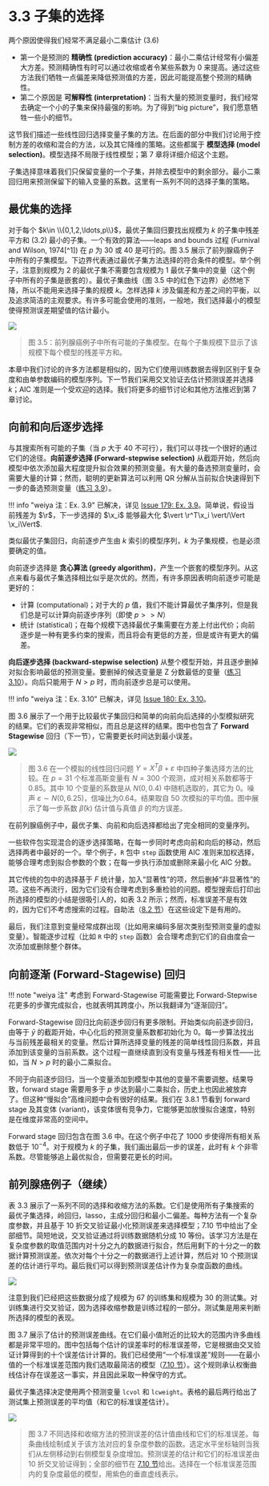 # 3.3 子集的选择

两个原因使得我们经常不满足最小二乘估计 (3.6)

- 第一个是预测的 **精确性 (prediction accuracy)**：最小二乘估计经常有小偏差大方差。预测精确性有时可以通过收缩或者令某些系数为 0 来提高。通过这些方法我们牺牲一点偏差来降低预测值的方差，因此可能提高整个预测的精确性。
- 第二个原因是 **可解释性 (interpretation)**：当有大量的预测变量时，我们经常去确定一个小的子集来保持最强的影响。为了得到“big picture”，我们愿意牺牲一些小的细节。

这节我们描述一些线性回归选择变量子集的方法。在后面的部分中我们讨论用于控制方差的收缩和混合的方法，以及其它降维的策略。这些都属于 **模型选择 (model selection)**。模型选择不局限于线性模型；第 7 章将详细介绍这个主题。

子集选择意味着我们只保留变量的一个子集，并除去模型中的剩余部分。最小二乘回归用来预测保留下的输入变量的系数。这里有一系列不同的选择子集的策略。

## 最优集的选择

对于每个 $k\in \\{0,1,2,\ldots,p\\}$，最优子集回归要找出规模为 $k$ 的子集中残差平方和 (3.2) 最小的子集。一个有效的算法——leaps and bounds 过程 (Furnival and Wilson, 1974[^1]) 在 $p$ 为 30 或 40 是可行的。图 3.5 展示了前列腺癌例子中所有的子集模型。下边界代表通过最优子集方法选择的符合条件的模型。举个例子，注意到规模为 2 的最优子集不需要包含规模为 1 最优子集中的变量（这个例子中所有的子集是嵌套的）。最优子集曲线（图 3.5 中的红色下边界）必然地下降，所以不能用来选择子集的规模 $k$。怎样选择 $k$ 涉及偏差和方差之间的平衡，以及追求简洁的主观要求。有许多可能会使用的准则，一般地，我们选择最小的模型使得预测误差期望值的估计最小。

![](../img/03/fig3.5.png)

> 图 3.5：前列腺癌例子中所有可能的子集模型。在每个子集规模下显示了该规模下每个模型的残差平方和。

本章中我们讨论的许多方法都是相似的，因为它们使用训练数据去得到区别于复杂度和由单参数编码的模型序列。下一节我们采用交叉验证去估计预测误差并选择 $k$；AIC 准则是一个受欢迎的选择。我们将更多的细节讨论和其他方法推迟到第 7 章讨论。

## 向前和向后逐步选择

与其搜索所有可能的子集（当 $p$ 大于 40 不可行），我们可以寻找一个很好的通过它们的途径。**向前逐步选择 (Forward-stepwise selection)** 从截距开始，然后向模型中依次添加最大程度提升拟合效果的预测变量。有大量的备选预测变量时，会需要大量的计算；然而，聪明的更新算法可以利用 QR 分解从当前拟合快速得到下一步的备选预测变量（[练习 3.9](https://github.com/szcf-weiya/ESL-CN/issues/179)）。

!!! info "weiya 注：Ex. 3.9"
    已解决，详见 [Issue 179: Ex. 3.9](https://github.com/szcf-weiya/ESL-CN/issues/179)。简单说，假设当前残差为 $\r$，下一步选择的 $\x_i$ 能够最大化 $\vert \r^T\x_i \vert/\Vert \x_i\Vert$.

类似最优子集回归，向前逐步产生由 $k$ 索引的模型序列，$k$ 为子集规模，也是必须要确定的值。

向前逐步选择是 **贪心算法 (greedy algorithm)**，产生一个嵌套的模型序列。从这点来看与最优子集选择相比似乎是次优的。然而，有许多原因表明向前逐步可能是更好的：

- 计算 (computational)；对于大的 $p$ 值，我们不能计算最优子集序列，但是我们总是可以计算向前逐步序列（即使 $p>>N$）
- 统计 (statistical)；在每个规模下选择最优子集需要在方差上付出代价；向前逐步是一种有更多约束的搜索，而且将会有更低的方差，但是或许有更大的偏差。

**向后逐步选择 (backward-stepwise selection)** 从整个模型开始，并且逐步删掉对拟合影响最低的预测变量。要删掉的候选变量是 Z 分数最低的变量（[练习 3.10](https://github.com/szcf-weiya/ESL-CN/issues/180)）。向后只能用于 $N>p$ 时，而向前逐步总是可以使用。

!!! info "weiya 注：Ex. 3.10"
    已解决，详见 [Issue 180: Ex. 3.10](https://github.com/szcf-weiya/ESL-CN/issues/180)。

图 3.6 展示了一个用于比较最优子集回归和简单的向前向后选择的小型模拟研究的结果。它们的表现非常相似，而且总是这样的结果。图中也包含了 **Forward Stagewise** 回归（下一节），它需要更长时间达到最小误差。

![](../img/03/fig3.6.png)

> 图 3.6 在一个模拟的线性回归问题 $Y=X^T\beta+\varepsilon$ 中四种子集选择方法的比较。在 $p=31$ 个标准高斯变量有 $N=300$ 个观测，成对相关系数都等于 0.85。其中 10 个变量的系数是从 $N(0,0.4)$ 中随机选取的，其它为 0。噪声 $\varepsilon \sim N(0,6.25)$，信噪比为0.64。结果取自 50 次模拟的平均值。图中展示了每一步系数 $\hat{\beta}(k)$ 估计值与真值 $\beta$ 的均方误差。

在前列腺癌例子中，最优子集、向前和向后选择都给出了完全相同的变量序列。

一些软件包实现混合的逐步选择策略，在每一步同时考虑向前和向后的移动，然后选择两者中最好的一个。举个例子，`R` 包中 `step` 函数使用 AIC 准则来加权选择，能够合理考虑到拟合参数的个数；在每一步执行添加或删除来最小化 AIC 分数。

其它传统的包中的选择基于 $F$ 统计量，加入“显著性”的项，然后删掉“非显著性”的项。这些不再流行，因为它们没有合理考虑到多重检验的问题。模型搜索后打印出所选择的模型的小结是很吸引人的，如表 3.2 所示；然而，标准误差不是有效的，因为它们不考虑搜索的过程。自助法（[8.2 节](../08-Model-Inference-and-Averaging/8.2-The-Bootstrap-and-Maximum-Likelihood-Methods.md)）在这些设定下是有用的。

最后，我们注意到变量经常成群出现（比如用来编码多层次类别型预测变量的虚拟变量）。智能逐步过程（比如 `R` 中的 `step` 函数）会合理考虑到它们的自由度会一次添加或删除整个群体。

## 向前逐渐 (Forward-Stagewise) 回归

!!! note "weiya 注"
    考虑到 Forward-Stagewise 可能需要比 Forward-Stepwise 花更多的步骤完成拟合，也就表明其跨度小，所以我翻译为“逐渐回归”。

Forward-Stagewise 回归比向前逐步回归有更多限制。开始类似向前逐步回归，由等于 $\bar{y}$ 的截距开始，中心化后的预测变量系数都初始化为 0。每一步算法找出与当前残差最相关的变量。然后计算所选择变量的残差的简单线性回归系数，并且添加到该变量的当前系数。这个过程一直继续直到没有变量与残差有相关性——比如，当 $N>p$ 时的最小二乘拟合。

不同于向前逐步回归，当一个变量添加到模型中其他的变量不需要调整。结果导致，forward stage 需要用多于 $p$ 步达到最小二乘拟合，历史上也因此被放弃了。但这种“慢拟合”高维问题中会有很好的结果。我们在 3.8.1 节看到 forward stage 及其变体 (variant)，该变体很有竞争力，它能够更加放慢拟合速度，特别是在维度非常高的空间中。

Forward stage 回归包含在图 3.6 中。在这个例子中花了 1000 步使得所有相关系数低于 $10^{-4}$。对于规模为 $k$ 的子集，我们画出最后一步的误差，此时有 $k$ 个非零系数。尽管能够追上最优拟合，但需要花更长的时间。

## 前列腺癌例子（继续）

表 3.3 展示了一系列不同的选择和收缩方法的系数。它们是使用所有子集搜索的最优子集选择，岭回归，lasso，主成分回归和最小二偏差。每种方法有一个复杂度参数，并且基于 10 折交叉验证最小化预测误差来选择模型；7.10 节中给出了全部细节。简短地说，交叉验证通过将训练数据随机分成 10 等份。该学习方法是在复杂度参数的取值范围内对十分之九的数据进行拟合，然后用剩下的十分之一的数据计算预测误差。依次对每个十分之一的数据进行上述计算，然后对 10 个预测误差的估计进行平均。最后我们可以得到预测误差估计作为复杂度函数的曲线。

![](../img/03/tab3.3.png)

注意到我们已经把这些数据分成了规模为 67 的训练集和规模为 30 的测试集。对训练集进行交叉验证，因为选择收缩参数是训练过程的一部分。测试集是用来判断所选择的模型的表现。

图 3.7 展示了估计的预测误差曲线。在它们最小值附近的比较大的范围内许多曲线都是非常平坦的。图中包括每个估计的误差率时的标准误差带，它是根据由交叉验证计算得到的十个误差估计计算的。我们已经使用“一个标准误差”规则——在最小值的一个标准误差范围内我们选取最简洁的模型（[7.10 节](../07-Model-Assessment-and-Selection/7.10-Cross-Validation.md)）。这个规则承认权衡曲线估计存在误差这一事实，并且因此采取一种保守的方式。

最优子集选择决定使用两个预测变量 `lcvol` 和 `lcweight`。表格的最后两行给出了测试集上预测误差的平均值（和它的标准误差估计）。

![](../img/03/fig3.7.png)

> 图 3.7 不同选择和收缩方法的预测误差的估计值曲线和它们的标准误差。每条曲线绘制成关于该方法对应的复杂度参数的函数。选定水平坐标轴则当我们从左侧移动到右侧模型复杂度增加。预测误差的估计和它们的标准误差由 10 折交叉验证得到；全部的细节在 [7.10 节]((../07-Model-Assessment-and-Selection/7.10-Cross-Validation.md))给出。选择在一个标准误差范围内的复杂度最低的模型，用紫色的垂直虚线表示。

